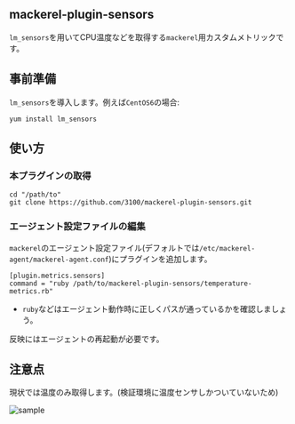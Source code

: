 mackerel-plugin-sensors
---

`lm_sensors`を用いてCPU温度などを取得する`mackerel`用カスタムメトリックです。

## 事前準備

`lm_sensors`を導入します。例えば`CentOS6`の場合:

~~~
yum install lm_sensors
~~~

## 使い方

### 本プラグインの取得

~~~
cd "/path/to"
git clone https://github.com/3100/mackerel-plugin-sensors.git
~~~

### エージェント設定ファイルの編集

`mackerel`のエージェント設定ファイル(デフォルトでは`/etc/mackerel-agent/mackerel-agent.conf`)にプラグインを追加します。

~~~
[plugin.metrics.sensors]
command = "ruby /path/to/mackerel-plugin-sensors/temperature-metrics.rb"
~~~

- `ruby`などはエージェント動作時に正しくパスが通っているかを確認しましょう。

反映にはエージェントの再起動が必要です。

## 注意点

現状では温度のみ取得します。(検証環境に温度センサしかついていないため)

![sample](http://i.gyazo.com/dab14d092604e122b7ee8456be2d3241.png)
